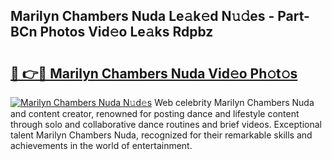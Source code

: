 ## Marilyn Chambers Nuda Le𝚊k𝚎d N𝚞𝚍es - Part-BCn Photos Vid𝚎o Le𝚊ks Rdpbz

# <h2><a href="http://fbelo3e.evod.top/?m=Marilyn+Chambers+Nuda">🔗 👉🔴 Marilyn Chambers Nuda Vid𝚎o Ph𝚘t𝚘s</a></h2>

[![Marilyn Chambers Nuda N𝚞d𝚎s](https://i.imgur.com/8V9OHl7.gif)](http://fbelo3e.evod.top/?m=Marilyn+Chambers+Nuda)
Web celebrity Marilyn Chambers Nuda and content creator, renowned for posting dance and lifestyle content through solo and collaborative dance routines and brief videos. Exceptional talent Marilyn Chambers Nuda, recognized for their remarkable skills and achievements in the world of entertainment. 
